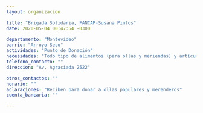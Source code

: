 ```yaml
---
layout: organizacion

title: "Brigada Solidaria, FANCAP-Susana Pintos"
date: 2020-05-04 00:47:54 -0300

departamento: "Montevideo"
barrio: "Arroyo Seco"
actividades: "Punto de Donación"
necesidades: "Todo tipo de alimentos (para ollas y meriendas) y artículos de higiene y limpieza."
telefono_contacto: ""
direccion: "Av. Agraciada 2522"

otros_contactos: ""
horario: ""
aclaraciones: "Reciben para donar a ollas populares y merenderos"
cuenta_bancaria: ""

---
```

